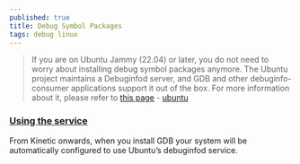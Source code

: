 ```yaml
---
published: true
title: Debug Symbol Packages
tags: debug linux
---
```

> If you are on Ubuntu Jammy (22.04) or later, you do not need to worry about installing debug symbol packages anymore. The Ubuntu project maintains a Debuginfod server, and GDB and other debuginfo-consumer applications support it out of the box. For more information about it, please refer to [this page](https://ubuntu.com/server/docs/service-debuginfod) - [ubuntu](https://wiki.ubuntu.com/Debug%20Symbol%20Packages)

### [Using the service](https://ubuntu.com/server/docs/service-debuginfod)

From Kinetic onwards, when you install GDB your system will be automatically configured to use Ubuntu’s debuginfod service.
